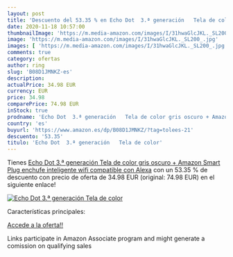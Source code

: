 ```yaml
---
layout: post
title: 'Descuento del 53.35 % en Echo Dot  3.ª generación   Tela de color'
date: 2020-11-18 10:57:00
thumbnailImage: 'https://m.media-amazon.com/images/I/31hwaGlcJKL._SL200_.jpg'
image: 'https://m.media-amazon.com/images/I/31hwaGlcJKL._SL200_.jpg'
images: [ 'https://m.media-amazon.com/images/I/31hwaGlcJKL._SL200_.jpg' ]
comments: true
category: ofertas
author: ring
slug: 'B08D1JMNKZ-es'
description:
actualPrice: 34.98 EUR
currency: EUR
price: 34.98
comparePrice: 74.98 EUR
inStock: true
prodname: 'Echo Dot  3.ª generación   Tela de color gris oscuro + Amazon Smart Plug  enchufe inteligente wifi   compatible con Alexa'
country: 'es'
buyurl: 'https://www.amazon.es/dp/B08D1JMNKZ/?tag=tolees-21'
descuento: '53.35'
titulo: 'Echo Dot  3.ª generación   Tela de color'
---
```


Tienes [Echo Dot  3.ª generación   Tela de color gris oscuro + Amazon Smart Plug  enchufe inteligente wifi   compatible con Alexa](https://www.amazon.es/dp/B08D1JMNKZ/?tag=tolees-21) con un 53.35 % de descuento con precio de oferta de 34.98 EUR (original: 74.98 EUR) en el siguiente enlace!

[![Echo Dot  3.ª generación   Tela de color](https://m.media-amazon.com/images/I/31hwaGlcJKL._SL200_.jpg)](https://www.amazon.es/dp/B08D1JMNKZ/?tag=tolees-21)

Características principales:


[Accede a la oferta!!](https://www.amazon.es/dp/B08D1JMNKZ/?tag=tolees-21)

Links participate in Amazon Associate program and might generate a comission on qualifying sales


